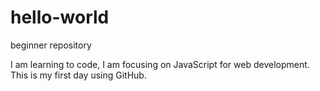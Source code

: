 # hello-world
beginner repository

I am learning to code, I am focusing on JavaScript for web development.
This is my first day using GitHub.
